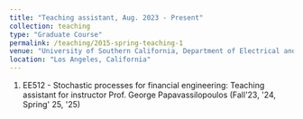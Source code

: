 ```yaml
---
title: "Teaching assistant, Aug. 2023 - Present"
collection: teaching
type: "Graduate Course"
permalink: /teaching/2015-spring-teaching-1
venue: "University of Southern California, Department of Electrical and Computer Engineering"
location: "Los Angeles, California"
---
```


1. EE512 - Stochastic processes for financial engineering: Teaching assistant for instructor Prof. George Papavassilopoulos (Fall'23, '24, Spring' 25, '25)
